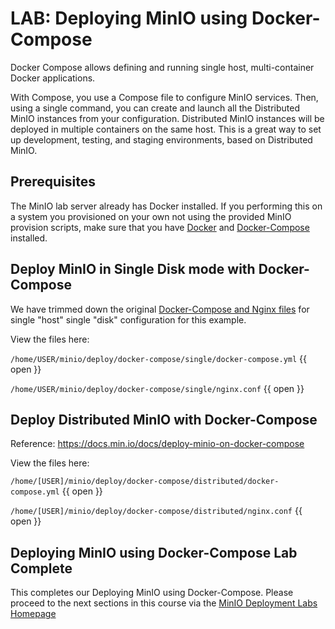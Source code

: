 # LAB: Deploying MinIO using Docker-Compose

Docker Compose allows defining and running single host, multi-container Docker applications.

With Compose, you use a Compose file to configure MinIO services. Then, using a single command, you can create and launch all the Distributed MinIO instances from your configuration. Distributed MinIO instances will be deployed in multiple containers on the same host. This is a great way to set up development, testing, and staging environments, based on Distributed MinIO.

## Prerequisites

The MinIO lab server already has Docker installed. If you performing this on a system you provisioned on your own not using the provided MinIO provision scripts, make sure that you have [Docker](https://docs.docker.com/engine/install/) and [Docker-Compose](https://docs.docker.com/compose/install/) installed.

## Deploy MinIO in Single Disk mode with Docker-Compose

We have trimmed down the original [Docker-Compose and Nginx files](https://github.com/minio/minio/tree/master/docs/orchestration/docker-compose) for single "host" single "disk" configuration for this example.

View the files here:

`/home/USER/minio/deploy/docker-compose/single/docker-compose.yml` {{ open }}

`/home/USER/minio/deploy/docker-compose/single/nginx.conf` {{ open }}

## Deploy Distributed MinIO with Docker-Compose
Reference: https://docs.min.io/docs/deploy-minio-on-docker-compose

View the files here:

`/home/[USER]/minio/deploy/docker-compose/distributed/docker-compose.yml` {{ open }}

`/home/[USER]/minio/deploy/docker-compose/distributed/nginx.conf` {{ open }}

## Deploying MinIO using Docker-Compose Lab Complete

This completes our Deploying MinIO using Docker-Compose. Please proceed to the next sections in this course via the [MinIO Deployment Labs Homepage](../../README.md)
